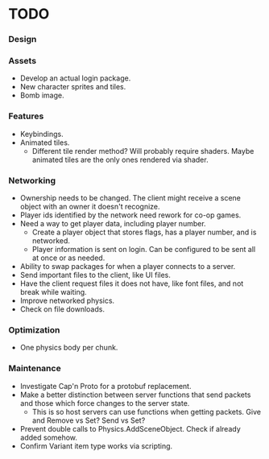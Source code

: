 # TODO

### Design



### Assets

- Develop an actual login package.
- New character sprites and tiles.
- Bomb image.

### Features

- Keybindings.
- Animated tiles.
	- Different tile render method?  Will probably require shaders.  Maybe animated tiles are the only ones rendered via shader.

### Networking

- Ownership needs to be changed. The client might receive a scene object with an owner it doesn't recognize.
- Player ids identified by the network need rework for co-op games.
- Need a way to get player data, including player number.
	- Create a player object that stores flags, has a player number, and is networked.
	- Player information is sent on login.  Can be configured to be sent all at once or as needed.
- Ability to swap packages for when a player connects to a server.
- Send important files to the client, like UI files.
- Have the client request files it does not have, like font files, and not break while waiting.
- Improve networked physics.
- Check on file downloads.

### Optimization

- One physics body per chunk.

### Maintenance

- Investigate Cap'n Proto for a protobuf replacement.
- Make a better distinction between server functions that send packets and those which force changes to the server state.
	- This is so host servers can use functions when getting packets.  Give and Remove vs Set?  Send vs Set?
- Prevent double calls to Physics.AddSceneObject.  Check if already added somehow.
- Confirm Variant item type works via scripting.
